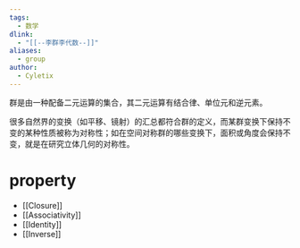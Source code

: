 ```yaml
---
tags:
  - 数学
dlink:
  - "[[--李群李代数--]]"
aliases:
  - group
author:
  - Cyletix
---
```

群是由一种配备二元运算的集合，其二元运算有结合律、单位元和逆元素。

很多自然界的变换（如平移、镜射）的汇总都符合群的定义，而某群变换下保持不变的某种性质被称为对称性；如在空间对称群的哪些变换下，面积或角度会保持不变，就是在研究立体几何的对称性。


# property
- [[Closure]]
- [[Associativity]]
- [[Identity]]
- [[Inverse]]